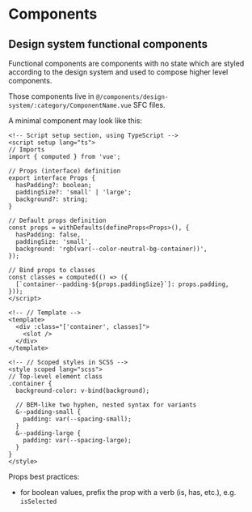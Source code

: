 # Components

## Design system functional components

Functional components are components with no state which are styled according to the design system and used to compose higher level components.

Those components live in `@/components/design-system/:category/ComponentName.vue` SFC files.

A minimal component may look like this:

```vue
<!-- Script setup section, using TypeScript -->
<script setup lang="ts">
// Imports
import { computed } from 'vue';

// Props (interface) definition
export interface Props {
  hasPadding?: boolean;
  paddingSize?: 'small' | 'large';
  background?: string;
}

// Default props definition
const props = withDefaults(defineProps<Props>(), {
  hasPadding: false,
  paddingSize: 'small',
  background: 'rgb(var(--color-neutral-bg-container))',
});

// Bind props to classes
const classes = computed(() => ({
  [`container--padding-${props.paddingSize}`]: props.padding,
}));
</script>

<!-- // Template -->
<template>
  <div :class="['container', classes]">
    <slot />
  </div>
</template>

<!-- // Scoped styles in SCSS -->
<style scoped lang="scss">
// Top-level element class
.container {
  background-color: v-bind(background);

  // BEM-like two hyphen, nested syntax for variants
  &--padding-small {
    padding: var(--spacing-small);
  }
  &--padding-large {
    padding: var(--spacing-large);
  }
}
</style>
```

Props best practices:

- for boolean values, prefix the prop with a verb (is, has, etc.), e.g. `isSelected`
